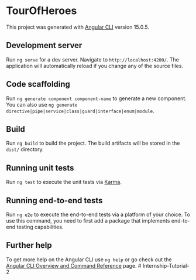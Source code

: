 # TourOfHeroes

This project was generated with [Angular CLI](https://github.com/angular/angular-cli) version 15.0.5. <br/>

## Development server

Run `ng serve` for a dev server. Navigate to `http://localhost:4200/`. The application will automatically reload if you change any of the source files. <br/>

## Code scaffolding

Run `ng generate component component-name` to generate a new component. You can also use `ng generate directive|pipe|service|class|guard|interface|enum|module`. <br/>

## Build

Run `ng build` to build the project. The build artifacts will be stored in the `dist/` directory. <br/>

## Running unit tests

Run `ng test` to execute the unit tests via [Karma](https://karma-runner.github.io). <br/>

## Running end-to-end tests

Run `ng e2e` to execute the end-to-end tests via a platform of your choice. To use this command, you need to first add a package that implements end-to-end testing capabilities. <br/>

## Further help

To get more help on the Angular CLI use `ng help` or go check out the [Angular CLI Overview and Command Reference](https://angular.io/cli) page.
#   I n t e r n s h i p - T u t o r i a l - 2 
 
 